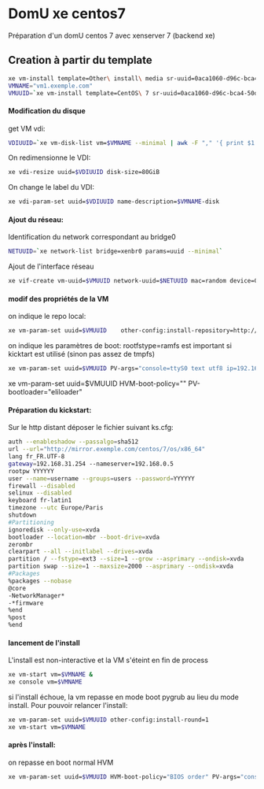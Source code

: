 # DomU xe centos7
Préparation d'un domU centos 7 avec xenserver 7 (backend xe)

## Creation à partir du template
```bash
xe vm-install template=Other\ install\ media sr-uuid=0aca1060-d96c-bca4-50da-df869e4fc1ec new-name-label=vm1
VMNAME="vm1.exemple.com"
VMUUID=`xe vm-install template=CentOS\ 7 sr-uuid=0aca1060-d96c-bca4-50da-df869e4fc1ec new-name-label=$VMNAME`
```
#### Modification du disque
get VM vdi:
```bash
VDIUUID=`xe vm-disk-list vm=$VMNAME --minimal | awk -F "," '{ print $1 }'`
```
On redimensionne le VDI:
```bash
xe vdi-resize uuid=$VDIUUID disk-size=80GiB
```
On change le label du VDI:
```bash
xe vdi-param-set uuid=$VDIUUID name-description=$VMNAME-disk
```
#### Ajout du réseau:
Identification du network correspondant au bridge0
```bash
NETUUID=`xe network-list bridge=xenbr0 params=uuid --minimal`
```
Ajout de l'interface réseau
```bash
xe vif-create vm-uuid=$VMUUID network-uuid=$NETUUID mac=random device=0
```

#### modif des propriétés de la VM
on indique le repo local:
```bash
xe vm-param-set uuid=$VMUUID    other-config:install-repository=http://mirror.exemple.com/centos/7/os/x86_64
```
on indique les paramètres de boot:
rootfstype=ramfs est important si kicktart est utilisé (sinon pas assez de tmpfs)
```bash
xe vm-param-set uuid=$VMUUID PV-args="console=ttyS0 text utf8 ip=192.168.0.75::192.168.31.254:255.255.224.0:centos7:eth0:none nameserver=192.168.0.5  modprobe.blacklist=dm_multipath,iscsi_boot_sysfs,iscsi_tcp nompath rd.multipath=0 ks=http://mirror.exemple.com/centos/7/ks.cfg rootfstype=ramfs"
```
xe vm-param-set uuid=$VMUUID HVM-boot-policy="" PV-bootloader="eliloader"

#### Préparation du kickstart:
Sur le http distant déposer le fichier suivant ks.cfg:
```bash
auth --enableshadow --passalgo=sha512
url --url="http://mirror.exemple.com/centos/7/os/x86_64"
lang fr_FR.UTF-8
gateway=192.168.31.254 --nameserver=192.168.0.5
rootpw YYYYYY
user --name=username --groups=users --password=YYYYYY
firewall --disabled
selinux --disabled
keyboard fr-latin1
timezone --utc Europe/Paris
shutdown
#Partitioning
ignoredisk --only-use=xvda
bootloader --location=mbr --boot-drive=xvda
zerombr
clearpart --all --initlabel --drives=xvda
partition / --fstype=ext3 --size=1 --grow --asprimary --ondisk=xvda
partition swap --size=1 --maxsize=2000 --asprimary --ondisk=xvda
#Packages
%packages --nobase
@core
-NetworkManager*
-*firmware
%end
%post
%end
```

#### lancement de l'install
L'install est non-interactive et la VM s'éteint en fin de process
```bash
xe vm-start vm=$VMNAME &
xe console vm=$VMNAME
```

si l'install échoue, la vm repasse en mode boot pygrub au lieu du mode install. Pour pouvoir relancer l'install:
```bash
xe vm-param-set uuid=$VMUUID other-config:install-round=1
xe vm-start vm=$VMNAME
```
#### après l'install:
on repasse en boot normal HVM
```bash
xe vm-param-set uuid=$VMUUID HVM-boot-policy="BIOS order" PV-args="console=ttyS0 text utf8" PV-bootloader="" PV-args="console=ttyS0 text utf8"
```
